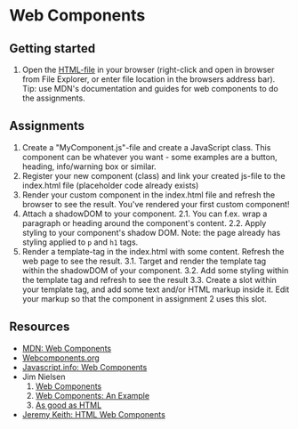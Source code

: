 # Web Components

## Getting started
1. Open the [HTML-file](/nov-23/web-components/index.html) in your browser (right-click and open in browser from File Explorer, or enter file location in the browsers address bar). Tip: use MDN's documentation and guides for web components to do the assignments.

## Assignments
1. Create a "MyComponent.js"-file and create a JavaScript class. This component can be whatever you want - some examples are a button, heading, info/warning box or similar.
2. Register your new component (class) and link your created js-file to the index.html file (placeholder code already exists)
3. Render your custom component in the index.html file and refresh the browser to see the result. You've rendered your first custom component!
2. Attach a shadowDOM to your component. 
    2.1. You can f.ex. wrap a paragraph or heading around the component's content.
    2.2. Apply styling to your component's shadow DOM. Note: the page already has styling applied to `p` and `h1` tags. 
3. Render a template-tag in the index.html with some content. Refresh the web page to see the result.
    3.1. Target and render the template tag within the shadowDOM of your component.
    3.2. Add some styling within the template tag and refresh to see the result
    3.3. Create a slot within your template tag, and add some text and/or HTML markup inside it. Edit your markup so that the component in assignment 2 uses this slot.

## Resources
- [MDN: Web Components](https://developer.mozilla.org/en-US/docs/Web/API/Web_components)
- [Webcomponents.org](https://www.webcomponents.org/introduction)
- [Javascript.info: Web Components](https://javascript.info/web-components)
- Jim Nielsen
    1. [Web Components](https://blog.jim-nielsen.com/2023/html-web-components/)
    2. [Web Components: An Example](https://blog.jim-nielsen.com/2023/html-web-components-an-example/)
    3. [As good as HTML](https://blog.jim-nielsen.com/2023/as-good-as-html/)
- [Jeremy Keith: HTML Web Components](https://adactio.com/journal/20618)
